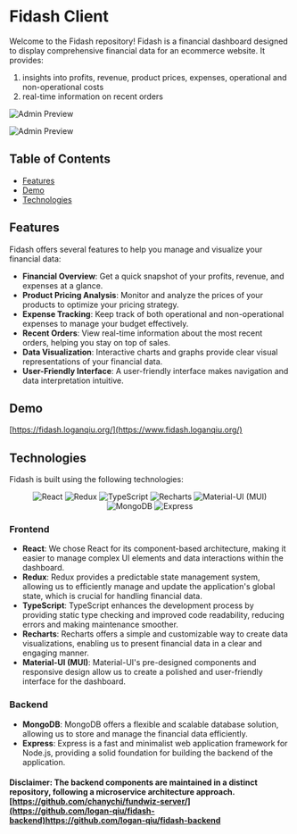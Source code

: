 # Fidash Client

Welcome to the Fidash repository! Fidash is a financial dashboard designed to display comprehensive financial data for an ecommerce website. It provides:
1. insights into profits, revenue, product prices, expenses, operational and non-operational costs
2. real-time information on recent orders

![Admin Preview](https://github.com/logan-qiu/Fidash-client/assets/78101792/244e86ff-f4a0-4e20-8546-947508a8ce55)


![Admin Preview](https://github.com/logan-qiu/Fidash-client/assets/78101792/d0a9dcb3-fcb7-4321-8475-11e27cd8b499)


## Table of Contents

- [Features](#features)
- [Demo](#demo)
- [Technologies](#technologies)

## Features

Fidash offers several features to help you manage and visualize your financial data:

- **Financial Overview**: Get a quick snapshot of your profits, revenue, and expenses at a glance.
- **Product Pricing Analysis**: Monitor and analyze the prices of your products to optimize your pricing strategy.
- **Expense Tracking**: Keep track of both operational and non-operational expenses to manage your budget effectively.
- **Recent Orders**: View real-time information about the most recent orders, helping you stay on top of sales.
- **Data Visualization**: Interactive charts and graphs provide clear visual representations of your financial data.
- **User-Friendly Interface**: A user-friendly interface makes navigation and data interpretation intuitive.

## Demo

[https://fidash.loganqiu.org/](https://www.fidash.loganqiu.org/)

## Technologies

Fidash is built using the following technologies:

<div align="center">
  <img src="https://img.shields.io/badge/React-61DAFB?style=flat&logo=react&logoColor=white" alt="React">
  <img src="https://img.shields.io/badge/Redux-764ABC?style=flat&logo=redux&logoColor=white" alt="Redux">
  <img src="https://img.shields.io/badge/TypeScript-007ACC?style=flat&logo=typescript&logoColor=white" alt="TypeScript">
  <img src="https://img.shields.io/badge/Recharts-FF7733?style=flat&logo=recharts&logoColor=white" alt="Recharts">
  <img src="https://img.shields.io/badge/Material--UI-0081CB?style=flat&logo=material-ui&logoColor=white" alt="Material-UI (MUI)">
  <img src="https://img.shields.io/badge/MongoDB-47A248?style=flat&logo=mongodb&logoColor=white" alt="MongoDB">
  <img src="https://img.shields.io/badge/Express-000000?style=flat&logo=express&logoColor=white" alt="Express">

</div>

### Frontend

- **React**: We chose React for its component-based architecture, making it easier to manage complex UI elements and data interactions within the dashboard.
- **Redux**: Redux provides a predictable state management system, allowing us to efficiently manage and update the application's global state, which is crucial for handling financial data.
- **TypeScript**: TypeScript enhances the development process by providing static type checking and improved code readability, reducing errors and making maintenance smoother.
- **Recharts**: Recharts offers a simple and customizable way to create data visualizations, enabling us to present financial data in a clear and engaging manner.
- **Material-UI (MUI)**: Material-UI's pre-designed components and responsive design allow us to create a polished and user-friendly interface for the dashboard.

### Backend

- **MongoDB**: MongoDB offers a flexible and scalable database solution, allowing us to store and manage the financial data efficiently.
- **Express**: Express is a fast and minimalist web application framework for Node.js, providing a solid foundation for building the backend of the application.

#### Disclaimer: The backend components are maintained in a distinct repository, following a microservice architecture approach. [https://github.com/chanychi/fundwiz-server/](https://github.com/logan-qiu/fidash-backend)https://github.com/logan-qiu/fidash-backend


